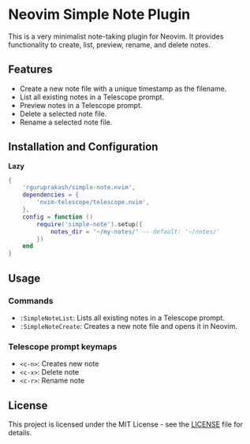 # Neovim Simple Note Plugin

This is a very minimalist note-taking plugin for Neovim. It provides functionality to create, list, preview, rename, and delete notes.

## Features

- Create a new note file with a unique timestamp as the filename.
- List all existing notes in a Telescope prompt.
- Preview notes in a Telescope prompt.
- Delete a selected note file.
- Rename a selected note file.

## Installation and Configuration

**Lazy**

```lua
{
    'rguruprakash/simple-note.nvim',
    dependencies = {
        'nvim-telescope/telescope.nvim',
    },
    config = function ()
        require('simple-note').setup({
            notes_dir = '~/my-notes/' -- default: '~/notes/'
        })
    end
}
```

## Usage

### Commands

- `:SimpleNoteList`: Lists all existing notes in a Telescope prompt.
- `:SimpleNoteCreate`: Creates a new note file and opens it in Neovim.

### Telescope prompt keymaps

- `<c-n>`: Creates new note
- `<c-x>`: Delete note
- `<c-r>`: Rename note

## License

This project is licensed under the MIT License - see the [LICENSE](LICENSE) file for details.
